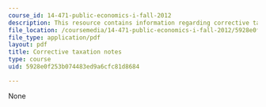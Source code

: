 ```yaml
---
course_id: 14-471-public-economics-i-fall-2012
description: This resource contains information regarding corrective taxation notes.
file_location: /coursemedia/14-471-public-economics-i-fall-2012/5928e0f253b074483ed9a6cfc81d8684_MIT14_471F12_corrective_tax.pdf
file_type: application/pdf
layout: pdf
title: Corrective taxation notes
type: course
uid: 5928e0f253b074483ed9a6cfc81d8684

---
```

None